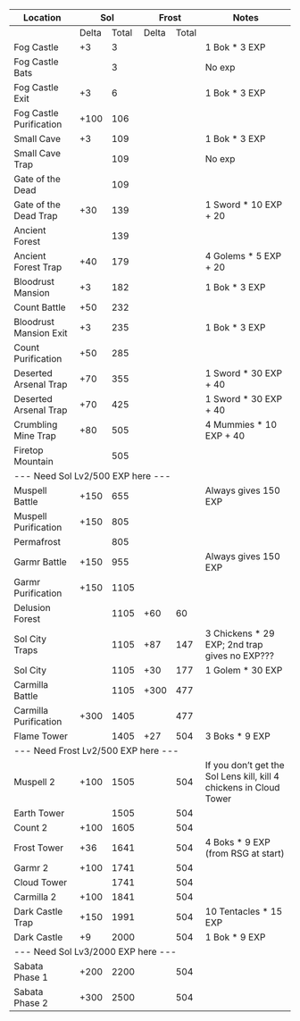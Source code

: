 <table class="exp-table any-percent">
   <thead>
      <tr>
         <th>Location</th>
         <th colspan="2">Sol</th>
         <th colspan="2">Frost</th>
         <th>Notes</th>
      </tr>
   </thead>
   <tbody>
      <tr>
         <td></td>
         <td>Delta</td>
         <td>Total</td>
         <td>Delta</td>
         <td>Total</td>
         <td></td>
      </tr>
      <tr>
         <td>Fog Castle</td>
         <td>+3</td>
         <td>3</td>
         <td></td>
         <td></td>
         <td>1 Bok * 3 EXP</td>
      </tr>
      <tr>
         <td>Fog Castle Bats</td>
         <td></td>
         <td>3</td>
         <td></td>
         <td></td>
         <td>No exp</td>
      </tr>
      <tr>
         <td>Fog Castle Exit</td>
         <td>+3</td>
         <td>6</td>
         <td></td>
         <td></td>
         <td>1 Bok * 3 EXP</td>
      </tr>
      <tr>
         <td>Fog Castle Purification</td>
         <td>+100</td>
         <td>106</td>
         <td></td>
         <td></td>
         <td></td>
      </tr>
      <tr>
         <td>Small Cave</td>
         <td>+3</td>
         <td>109</td>
         <td></td>
         <td></td>
         <td>1 Bok * 3 EXP</td>
      </tr>
      <tr>
         <td>Small Cave Trap</td>
         <td></td>
         <td>109</td>
         <td></td>
         <td></td>
         <td>No exp</td>
      </tr>
      <tr>
         <td>Gate of the Dead</td>
         <td></td>
         <td>109</td>
         <td></td>
         <td></td>
         <td></td>
      </tr>
      <tr>
         <td>Gate of the Dead Trap</td>
         <td>+30</td>
         <td>139</td>
         <td></td>
         <td></td>
         <td>1 Sword * 10 EXP + 20</td>
      </tr>
      <tr>
         <td>Ancient Forest</td>
         <td></td>
         <td>139</td>
         <td></td>
         <td></td>
         <td></td>
      </tr>
      <tr>
         <td>Ancient Forest Trap</td>
         <td>+40</td>
         <td>179</td>
         <td></td>
         <td></td>
         <td>4 Golems * 5 EXP + 20</td>
      </tr>
      <tr>
         <td>Bloodrust Mansion</td>
         <td>+3</td>
         <td>182</td>
         <td></td>
         <td></td>
         <td>1 Bok * 3 EXP</td>
      </tr>
      <tr>
         <td>Count Battle</td>
         <td>+50</td>
         <td>232</td>
         <td></td>
         <td></td>
         <td></td>
      </tr>
      <tr>
         <td>Bloodrust Mansion Exit</td>
         <td>+3</td>
         <td>235</td>
         <td></td>
         <td></td>
         <td>1 Bok * 3 EXP</td>
      </tr>
      <tr>
         <td>Count Purification</td>
         <td>+50</td>
         <td>285</td>
         <td></td>
         <td></td>
         <td></td>
      </tr>
      <tr>
         <td>Deserted Arsenal Trap</td>
         <td>+70</td>
         <td>355</td>
         <td></td>
         <td></td>
         <td>1 Sword * 30 EXP + 40</td>
      </tr>
      <tr>
         <td>Deserted Arsenal Trap</td>
         <td>+70</td>
         <td>425</td>
         <td></td>
         <td></td>
         <td>1 Sword * 30 EXP + 40</td>
      </tr>
      <tr>
         <td>Crumbling Mine Trap</td>
         <td>+80</td>
         <td>505</td>
         <td></td>
         <td></td>
         <td>4 Mummies * 10 EXP + 40</td>
      </tr>
      <tr>
         <td>Firetop Mountain</td>
         <td></td>
         <td>505</td>
         <td></td>
         <td></td>
         <td></td>
      </tr>
      <tr>
         <td colspan="6">--- Need Sol Lv2/500 EXP here ---</td>
      </tr>
      <tr>
         <td>Muspell Battle</td>
         <td>+150</td>
         <td>655</td>
         <td></td>
         <td></td>
         <td>Always gives 150 EXP</td>
      </tr>
      <tr>
         <td>Muspell Purification</td>
         <td>+150</td>
         <td>805</td>
         <td></td>
         <td></td>
         <td></td>
      </tr>
      <tr>
         <td>Permafrost</td>
         <td></td>
         <td>805</td>
         <td></td>
         <td></td>
         <td></td>
      </tr>
      <tr>
         <td>Garmr Battle</td>
         <td>+150</td>
         <td>955</td>
         <td></td>
         <td></td>
         <td>Always gives 150 EXP</td>
      </tr>
      <tr>
         <td>Garmr Purification</td>
         <td>+150</td>
         <td>1105</td>
         <td></td>
         <td></td>
         <td></td>
      </tr>
      <tr>
         <td>Delusion Forest</td>
         <td></td>
         <td>1105</td>
         <td>+60</td>
         <td>60</td>
         <td></td>
      </tr>
      <tr>
         <td>Sol City Traps</td>
         <td></td>
         <td>1105</td>
         <td>+87</td>
         <td>147</td>
         <td>3 Chickens * 29 EXP; 2nd trap gives no EXP???</td>
      </tr>
      <tr>
         <td>Sol City</td>
         <td></td>
         <td>1105</td>
         <td>+30</td>
         <td>177</td>
         <td>1 Golem * 30 EXP</td>
      </tr>
      <tr>
         <td>Carmilla Battle</td>
         <td></td>
         <td>1105</td>
         <td>+300</td>
         <td>477</td>
         <td></td>
      </tr>
      <tr>
         <td>Carmilla Purification</td>
         <td>+300</td>
         <td>1405</td>
         <td></td>
         <td>477</td>
         <td></td>
      </tr>
      <tr>
         <td>Flame Tower</td>
         <td></td>
         <td>1405</td>
         <td>+27</td>
         <td>504</td>
         <td>3 Boks * 9 EXP</td>
      </tr>
      <tr>
         <td colspan="6">--- Need Frost Lv2/500 EXP here ---</td>
      </tr>
      <tr>
         <td>Muspell 2</td>
         <td>+100</td>
         <td>1505</td>
         <td></td>
         <td>504</td>
         <td>
            If you don’t get the Sol Lens kill, kill 4 chickens in Cloud Tower
         </td>
      </tr>
      <tr>
         <td>Earth Tower</td>
         <td></td>
         <td>1505</td>
         <td></td>
         <td>504</td>
         <td></td>
      </tr>
      <tr>
         <td>Count 2</td>
         <td>+100</td>
         <td>1605</td>
         <td></td>
         <td>504</td>
         <td></td>
      </tr>
      <tr>
         <td>Frost Tower</td>
         <td>+36</td>
         <td>1641</td>
         <td></td>
         <td>504</td>
         <td>4 Boks * 9 EXP (from RSG at start)</td>
      </tr>
      <tr>
         <td>Garmr 2</td>
         <td>+100</td>
         <td>1741</td>
         <td></td>
         <td>504</td>
         <td></td>
      </tr>
      <tr>
         <td>Cloud Tower</td>
         <td></td>
         <td>1741</td>
         <td></td>
         <td>504</td>
         <td></td>
      </tr>
      <tr>
         <td>Carmilla 2</td>
         <td>+100</td>
         <td>1841</td>
         <td></td>
         <td>504</td>
         <td></td>
      </tr>
      <tr>
         <td>Dark Castle Trap</td>
         <td>+150</td>
         <td>1991</td>
         <td></td>
         <td>504</td>
         <td>10 Tentacles * 15 EXP</td>
      </tr>
      <tr>
         <td>Dark Castle</td>
         <td>+9</td>
         <td>2000</td>
         <td></td>
         <td>504</td>
         <td>1 Bok * 9 EXP</td>
      </tr>
      <tr>
         <td colspan="6">--- Need Sol Lv3/2000 EXP here ---</td>
      </tr>
      <tr>
         <td>Sabata Phase 1</td>
         <td>+200</td>
         <td>2200</td>
         <td></td>
         <td>504</td>
         <td></td>
      </tr>
      <tr>
         <td>Sabata Phase 2</td>
         <td>+300</td>
         <td>2500</td>
         <td></td>
         <td>504</td>
         <td></td>
      </tr>
   </tbody>
</table>
